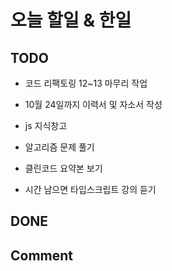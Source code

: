 # 오늘 할일 & 한일

## TODO

- 코드 리팩토링 12~13 마무리 작업

- 10월 24일까지 이력서 및 자소서 작성

- js 지식창고

- 알고리즘 문제 풀기

- 클린코드 요약본 보기

- 시간 남으면 타입스크립트 강의 듣기

## DONE

## Comment
